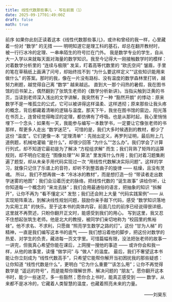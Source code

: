 ```yaml
---
title: 线性代数那些事儿 - 写在前面（1）
date: 2025-09-17T01:49:00Z
draft: false
math: true
---
```


前序
如果你此刻正读着这本《线性代数那些事儿》，或许和曾经的我一样，心里藏着一份对 “数学” 的无措 —— 明明知道它是理工科的基石，却总在翻开教材时，被一行行冰冷的定理、一串串陌生的符号拦在门外。
我是数学专业的学生，自从大一入学以来就每天面对海量的数学知识。我至今记得大一刚接触数学时的模样：对着数学分析里的 “连续与极限” 发呆，盯着高等代数里的 “欧氏空间” 皱眉，手里的笔在草稿纸上画满了问号，却始终找不到 “为什么要这样定义”“这些知识能用来做什么” 的答案。那时的我，像在一片没有路标、没有温度的数学森林里打转，越努力刷题，越觉得自己离 “数学” 越来越远。
直到大一那个闷热的暑假，我在图书馆的旧书架上，偶然翻到了张筑生老师的《数学分析新讲》。当指尖触到泛黄的书页，当读到老师深入浅出的文字讲解，我突然有了一种 “豁然开朗” 的悸动：原来数学不是一堆孤立的公式，它可以被讲得这样温柔、这样透彻；原来那些让我头疼的概念，背后都藏着清晰的逻辑与温度。那天下午，我坐在图书馆的窗边，阳光落在书页上，连曾经觉得晦涩的定理，都仿佛有了呼吸。也是从那时起，我心里悄悄埋下一个念头：如果有一天，我能参与编写一本数学书，一定要让它像张老师的书那样，帮更多人走出 “数学迷茫”。
可惜的是，我们大多时候遇到的教材，都少了这份 “温度”。它们更像一本 “定理清单”：先抛出定义，再罗列证明，最后附上几道例题，机械地灌输 “是什么”，却很少回答 “为什么”“怎么办”。我们学会了计算行列式，却不知道它最初是为了解决 “方程组求解” 而生；我们背熟了矩阵的运算规则，却不明白它能在 “图像处理”“AI 算法” 里发挥什么作用；我们对着习题集刷遍了题型，却从未亲手用代码实现过一次 “用线性代数解决实际问题”。这样的学习，就像只记住了乐谱上的音符，却听不到整首曲子的旋律 —— 枯燥，且没有灵魂。
所以，我们不想再做一本 “冷冰冰的教材”，而是想打造一份 “带读者走出数学迷雾的地图”：我们会沿着历史的脉络，把线性代数的 “诞生故事” 讲给你听，让你知道每一个概念的 “来龙去脉”；我们会用最通俗的语言，把抽象的知识 “拆解开”，让你不再为 “看不懂定义” 发愁；我们还会附上大量 “代码实践案例”—— 从实现矩阵乘法，到解决线性规划问题，鼓励你亲手敲下代码，感受 “数学知识落地为实用工具” 的快乐。至于这本书的具体内容，前面几位的前序已经说得很详细，这里就不再赘述，只盼你翻开正文时，能感受到我们的用心。
写到这里，我又忍不住想起张筑生老师。他是北大的教授，被同学们亲切地称为 “校园里的焦裕禄”。他不求名、不求利，只愿做 “照亮学生数学之路的灯”。这份 “甘为人梯” 的精神，一直是我们编写这本书的底气 —— 我们想沿着他的脚步，把这份对数学的热爱、对学生的负责，藏进每一页文字里。可惜篇幅有限，没法把张老师的故事一一讲完，但我真心希望你能在课后，上网搜一搜他的事迹 —— 或许你会和我一样，从他的故事里，读懂 “做学问” 与 “做人” 的温度。
最后，我们不奢望这本书能让你立刻成为 “线性代数高手”，只希望它能帮你解开当初困扰我的那些疑惑：让你知道 “线性代数是什么”，更明白 “它为什么重要”“该怎么用”；让你不再觉得数学是 “遥远的符号”，而是能帮你理解世界、解决问题的 “朋友”。愿你翻开这本书时，能少一些迷茫，多一些豁然；愿你合上书时，能真正感受到 —— 数学，从来都不是冰冷的，它藏着人类智慧的温度，也藏着照亮未来的力量。


<p align="right">
——刘昊东
</p>


